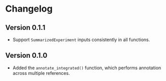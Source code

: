# Changelog

## Version 0.1.1

- Support `SummarizedExperiment` inputs consistently in all functions.

## Version 0.1.0

- Added the `annotate_integrated()` function, which performs annotation across multiple references.
